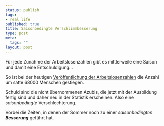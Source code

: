 ```yaml
--- 
status: publish
tags: 
- real life
published: true
title: Saisonbedingte Verschlimmbesserung
type: post
meta: 
  tags: ""
layout: post
---
```

Für jede Zunahme der Arbeitslosenzahlen gibt es mittlerweile eine Saison und damit eine Entschuldigung...

So ist bei der heutigen <a href="http://www.tagesschau.de/aktuell/meldungen/0,1185,OID4569108_TYP6_THE_NAV_REF1_BAB,00.html">Veröffentlichung der Arbeitslosenzahlen</a> die Anzahl um satte 68000 Menschen gestiegen.

Schuld sind die nicht übernommenen Azubis, die jetzt mit der Ausbildung fertig sind und daher neu in der Statistik erscheinen. Also eine <em>saisonbedingte</em> Verschlechterung.

Vorbei die Zeiten, in denen der Sommer noch zu einer <em>saisonbedingten <strong>Besserung</strong></em> geführt hat.
